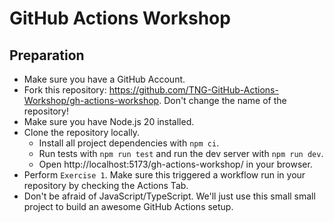 # GitHub Actions Workshop

## Preparation

- Make sure you have a GitHub Account.
- Fork this repository: https://github.com/TNG-GitHub-Actions-Workshop/gh-actions-workshop. Don't change the name of the repository!
- Make sure you have Node.js 20 installed.
- Clone the repository locally.
  - Install all project dependencies with `npm ci`.
  - Run tests with `npm run test` and run the dev server with `npm run dev`.
  - Open http://localhost:5173/gh-actions-workshop/ in your browser.
- Perform `Exercise 1`. Make sure this triggered a workflow run in your repository by checking the Actions Tab.
- Don't be afraid of JavaScript/TypeScript. We'll just use this small small project to build an awesome GitHub Actions setup.
